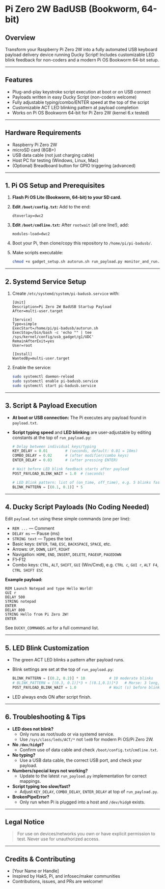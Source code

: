 # Pi Zero 2W BadUSB (Bookworm, 64-bit)

## Overview
Transform your Raspberry Pi Zero 2W into a fully automated USB keyboard payload delivery device running Ducky Script! Includes customizable LED blink feedback for non-coders and a modern Pi OS Bookworm 64-bit setup.

---

## Features
- Plug-and-play keystroke script execution at boot or on USB connect
- Payloads written in easy Ducky Script (non-coders welcome)
- Fully adjustable typing/combo/ENTER speed at the top of the script
- Customizable ACT LED blinking pattern at payload completion
- Works on Pi OS Bookworm 64-bit for Pi Zero 2W (kernel 6.x tested)

---

## Hardware Requirements
- Raspberry Pi Zero 2W
- microSD card (8GB+)
- USB data cable (not just charging cable)
- Host PC for testing (Windows, Linux, Mac)
- (Optional) Breadboard button for GPIO triggering (advanced)

---

## 1. Pi OS Setup and Prerequisites

1. **Flash Pi OS Lite (Bookworm, 64-bit) to your SD card.**

2. **Edit `/boot/config.txt`:**
    Add to the end:
    ```
    dtoverlay=dwc2
    ```

3. **Edit `/boot/cmdline.txt`:**
    After `rootwait` (all one line!), add:
    ```
    modules-load=dwc2
    ```

4. Boot your Pi, then clone/copy this repository to `/home/pi/pi-badusb/`.
   
5. Make scripts executable:
    ```bash
    chmod +x gadget_setup.sh autorun.sh run_payload.py monitor_and_run.py reload_gadget.sh
    ```

---

## 2. Systemd Service Setup

1. Create `/etc/systemd/system/pi-badusb.service` with:
    
    ```
    [Unit]
    Description=Pi Zero 2W BadUSB Startup Payload
    After=multi-user.target

    [Service]
    Type=simple
    ExecStart=/home/pi/pi-badusb/autorun.sh
    ExecStop=/bin/bash -c 'echo "" | tee /sys/kernel/config/usb_gadget/g1/UDC'
    RemainAfterExit=yes
    User=root

    [Install]
    WantedBy=multi-user.target
    ```

2. Enable the service:
    ```bash
    sudo systemctl daemon-reload
    sudo systemctl enable pi-badusb.service
    sudo systemctl start pi-badusb.service
    ```

---

## 3. Script & Payload Execution

- **At boot or USB connection:** The Pi executes any payload found in `payload.txt`.
- **Script typing speed** and **LED blinking** are user-adjustable by editing constants at the top of `run_payload.py`:

    ```python
    # Delay between individual keys/typing
    KEY_DELAY = 0.01        # (seconds, default: 0.01 = 10ms)
    COMBO_DELAY = 0.02      # (after modifier/combo keys)
    ENTER_DELAY = 0.03      # (after pressing ENTER)

    # Wait before LED blink feedback starts after payload
    POST_PAYLOAD_BLINK_WAIT = 1.0  # (seconds)

    # LED Blink pattern: list of (on_time, off_time), e.g. 5 blinks fast:
    BLINK_PATTERN = [(0.1, 0.1)] * 5
    ```

---

## 4. Ducky Script Payloads (No Coding Needed)

Edit `payload.txt` using these simple commands (one per line):

- `REM ...`           — Comment
- `DELAY ms`          — Pause (ms)
- `STRING text`       — Types the text
- Basic keys: `ENTER`, `TAB`, `ESC`, `BACKSPACE`, `SPACE`, etc.
- Arrows: `UP`, `DOWN`, `LEFT`, `RIGHT`
- Navigation: `HOME`, `END`, `INSERT`, `DELETE`, `PAGEUP`, `PAGEDOWN`
- F1–F12
- Combo keys: `CTRL`, `ALT`, `SHIFT`, `GUI` (Win/Cmd), e.g. `CTRL c`, `GUI r`, `ALT F4`, `CTRL SHIFT ESC`

**Example payload:**
```
REM Launch Notepad and type Hello World!
GUI r
DELAY 500
STRING notepad
ENTER
DELAY 800
STRING Hello from Pi Zero 2W!
ENTER
```
See `DUCKY_COMMANDS.md` for a full command list.

---

## 5. LED Blink Customization

- The green ACT LED blinks a pattern after payload runs.
- Blink settings are set at the top of `run_payload.py`:

    ```python
    BLINK_PATTERN = [(0.2, 0.2)] * 10           # 10 moderate blinks
    # BLINK_PATTERN = [(0.3, 0.1)]*3 + [(0.1,0.1)]*3   # Morse: 3 long, 3 short
    POST_PAYLOAD_BLINK_WAIT = 1.0               # Wait (s) before blinking
    ```
- LED always ends ON after script finish.

---

## 6. Troubleshooting & Tips

- **LED does not blink?**
    - Only runs as root/sudo or via systemd service.
    - Use `/sys/class/leds/ACT/*` not `led0` for modern Pi OS/Pi Zero 2W.
- **No `/dev/hidg0`?**
    - Confirm use of data cable and check `/boot/config.txt`/`cmdline.txt`.
- **No typing?**
    - Use a USB data cable, the correct USB port, and check your payload.
- **Numbers/special keys not working?**
    - Update to the latest `run_payload.py` implementation for correct mappings.
- **Script typing too slow/fast?**
    - Adjust `KEY_DELAY`, `COMBO_DELAY`, `ENTER_DELAY` at top of `run_payload.py`.
- **BrokenPipeError?**
    - Only run when Pi is plugged into a host and `/dev/hidg0` exists.

---

## Legal Notice
> For use on devices/networks you own or have explicit permission to test. Never use for unauthorized access.

---

## Credits & Contributing
- [Your Name or Handle]
- Inspired by Hak5, Pi, and infosec/maker communities
- Contributions, issues, and PRs are welcome!
